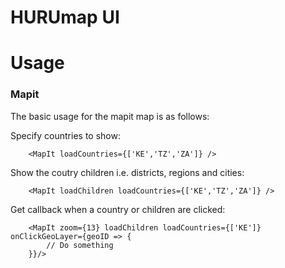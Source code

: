 # HURUmap UI

# Usage

### Mapit

The basic usage for the mapit map is as follows:

Specify countries to show:

```react
    <MapIt loadCountries={['KE','TZ','ZA']} />
```

Show the coutry children i.e. districts, regions and cities:

```react
    <MapIt loadChildren loadCountries={['KE','TZ','ZA']} />
```

Get callback when a country or children are clicked:

```react
    <MapIt zoom={13} loadChildren loadCountries={['KE']} onClickGeoLayer={geoID => {
        // Do something
    }}/>
```
